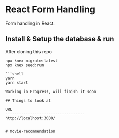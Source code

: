 # React Form Handling

Form handling in React.


## Install & Setup the database & run

After cloning this repo

```set up the database
npx knex migrate:latest
npx knex seed:run

```shell
yarn
yarn start
```

```Cypress E2E testing
Working in Progress, will finish it soon

## Things to look at

URL                                
-----------------------------------
http://localhost:3000/


# movie-recommendation
